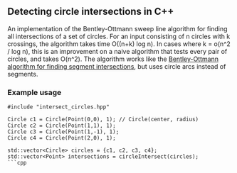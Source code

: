 ## Detecting circle intersections in C++

An implementation of the Bentley-Ottmann sweep line algorithm 
for finding all intersections of a set of circles. For an input consisting of
n circles with k crossings, the algorithm takes time O((n+k) log n). 
In cases where k = o(n^2 / log n), this is an improvement on a naive algorithm that tests every pair of circles, and takes O(n^2).
The algorithm works like the [Bentley-Ottmann algorithm for finding segment intersections](https://en.wikipedia.org/wiki/Bentley%E2%80%93Ottmann_algorithm), 
but uses circle arcs instead of segments.

### Example usage

```
#include "intersect_circles.hpp"

Circle c1 = Circle(Point(0,0), 1); // Circle(center, radius)
Circle c2 = Circle(Point(1,1), 1);
Circle c3 = Circle(Point(1,-1), 1);
Circle c4 = Circle(Point(2,0), 1);

std::vector<Circle> circles = {c1, c2, c3, c4};
std::vector<Point> intersections = circleIntersect(circles);
```cpp
